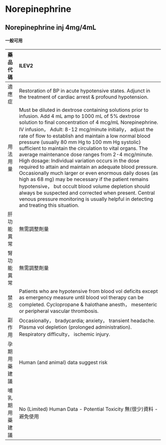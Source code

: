 # Norepinephrine

## Norepinephrine inj 4mg/4mL

#### 一般可用

| 藥品代碼       | ILEV2                                                                                                                                                                                                                                                                                                                                                                                                                                                                                                                                                                                                                                                                                                                                                                                                                                                                                                    |
|:---------------|:---------------------------------------------------------------------------------------------------------------------------------------------------------------------------------------------------------------------------------------------------------------------------------------------------------------------------------------------------------------------------------------------------------------------------------------------------------------------------------------------------------------------------------------------------------------------------------------------------------------------------------------------------------------------------------------------------------------------------------------------------------------------------------------------------------------------------------------------------------------------------------------------------------|
| 適應症         | Restoration of BP in acute hypotensive states. Adjunct in the treatment of cardiac arrest & profound hypotension.                                                                                                                                                                                                                                                                                                                                                                                                                                                                                                                                                                                                                                                                                                                                                                                        |
| 用法用量       | Must be diluted in dextrose containing solutions prior to infusion. Add 4 mL amp to 1000 mL of 5% dextrose solution to final concentration of 4 mcg/mL Norepinephrine. IV infusion， Adult: 8-12 mcg/minute initially， adjust the rate of flow to establish and maintain a low normal blood pressure (usually 80 mm Hg to 100 mm Hg systolic) sufficient to maintain the circulation to vital organs. The average maintenance dose ranges from 2-4 mcg/minute. High dosage: Individual variation occurs in the dose required to attain and maintain an adequate blood pressure. Occasionally much larger or even enormous daily doses (as high as 68 mg) may be necessary if the patient remains hypotensive， but occult blood volume depletion should always be suspected and corrected when present. Central venous pressure monitoring is usually helpful in detecting and treating this situation. |
| 肝功能異常     | 無需調整劑量                                                                                                                                                                                                                                                                                                                                                                                                                                                                                                                                                                                                                                                                                                                                                                                                                                                                                             |
| 腎功能異常     | 無需調整劑量                                                                                                                                                                                                                                                                                                                                                                                                                                                                                                                                                                                                                                                                                                                                                                                                                                                                                             |
| 禁忌           | Patients who are hypotensive from blood vol deficits except as emergency measure until blood vol therapy can be completed. Cyclopropane & halothane anesth， mesenteric or peripheral vascular thrombosis.                                                                                                                                                                                                                                                                                                                                                                                                                                                                                                                                                                                                                                                                                               |
| 副作用         | Occasionally， bradycardia; anxiety， transient headache. Plasma vol depletion (prolonged administration). Respiratory difficulty， ischemic injury.                                                                                                                                                                                                                                                                                                                                                                                                                                                                                                                                                                                                                                                                                                                                                     |
| 孕期用藥建議   | Human (and animal) data suggest risk                                                                                                                                                                                                                                                                                                                                                                                                                                                                                                                                                                                                                                                                                                                                                                                                                                                                     |
| 哺乳期用藥建議 | No (Limited) Human Data - Potential Toxicity 無(很少)資料 - 避免使用                                                                                                                                                                                                                                                                                                                                                                                                                                                                                                                                                                                                                                                                                                                                                                                                                                     |

